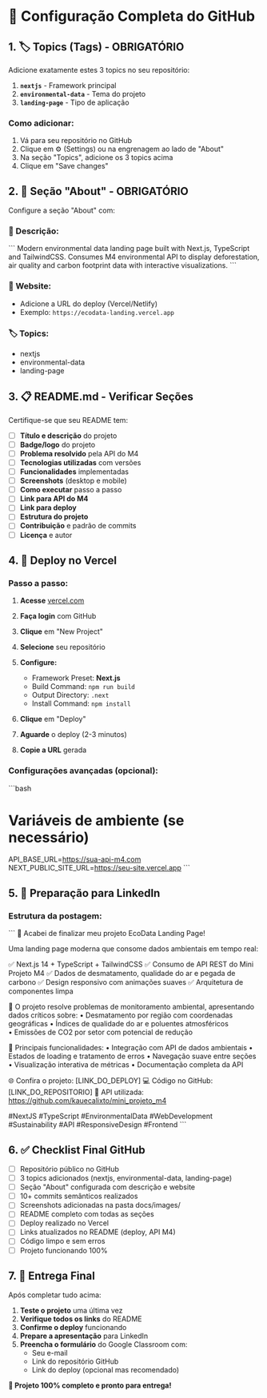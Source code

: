 # 🔧 Configuração Completa do GitHub

## 1. 🏷️ Topics (Tags) - OBRIGATÓRIO

Adicione exatamente estes 3 topics no seu repositório:

1. **`nextjs`** - Framework principal
2. **`environmental-data`** - Tema do projeto  
3. **`landing-page`** - Tipo de aplicação

### Como adicionar:
1. Vá para seu repositório no GitHub
2. Clique em ⚙️ (Settings) ou na engrenagem ao lado de "About"
3. Na seção "Topics", adicione os 3 topics acima
4. Clique em "Save changes"

## 2. 📝 Seção "About" - OBRIGATÓRIO

Configure a seção "About" com:

### 📄 Descrição:
\`\`\`
Modern environmental data landing page built with Next.js, TypeScript and TailwindCSS. Consumes M4 environmental API to display deforestation, air quality and carbon footprint data with interactive visualizations.
\`\`\`

### 🔗 Website:
- Adicione a URL do deploy (Vercel/Netlify)
- Exemplo: `https://ecodata-landing.vercel.app`

### 🏷️ Topics:
- nextjs
- environmental-data
- landing-page

## 3. 📋 README.md - Verificar Seções

Certifique-se que seu README tem:

- [ ] **Título e descrição** do projeto
- [ ] **Badge/logo** do projeto
- [ ] **Problema resolvido** pela API do M4
- [ ] **Tecnologias utilizadas** com versões
- [ ] **Funcionalidades** implementadas
- [ ] **Screenshots** (desktop e mobile)
- [ ] **Como executar** passo a passo
- [ ] **Link para API do M4** 
- [ ] **Link para deploy**
- [ ] **Estrutura do projeto**
- [ ] **Contribuição** e padrão de commits
- [ ] **Licença** e autor

## 4. 🚀 Deploy no Vercel

### Passo a passo:

1. **Acesse** [vercel.com](https://vercel.com)
2. **Faça login** com GitHub
3. **Clique** em "New Project"
4. **Selecione** seu repositório
5. **Configure:**
   - Framework Preset: **Next.js**
   - Build Command: `npm run build`
   - Output Directory: `.next`
   - Install Command: `npm install`

6. **Clique** em "Deploy"
7. **Aguarde** o deploy (2-3 minutos)
8. **Copie a URL** gerada

### Configurações avançadas (opcional):
\`\`\`bash
# Variáveis de ambiente (se necessário)
API_BASE_URL=https://sua-api-m4.com
NEXT_PUBLIC_SITE_URL=https://seu-site.vercel.app
\`\`\`

## 5. 📱 Preparação para LinkedIn

### Estrutura da postagem:

\`\`\`
🌱 Acabei de finalizar meu projeto EcoData Landing Page!

Uma landing page moderna que consome dados ambientais em tempo real:

✅ Next.js 14 + TypeScript + TailwindCSS
✅ Consumo de API REST do Mini Projeto M4
✅ Dados de desmatamento, qualidade do ar e pegada de carbono
✅ Design responsivo com animações suaves
✅ Arquitetura de componentes limpa

🎯 O projeto resolve problemas de monitoramento ambiental, apresentando dados críticos sobre:
• Desmatamento por região com coordenadas geográficas
• Índices de qualidade do ar e poluentes atmosféricos  
• Emissões de CO2 por setor com potencial de redução

🔧 Principais funcionalidades:
• Integração com API de dados ambientais
• Estados de loading e tratamento de erros
• Navegação suave entre seções
• Visualização interativa de métricas
• Documentação completa da API

🌐 Confira o projeto: [LINK_DO_DEPLOY]
💻 Código no GitHub: [LINK_DO_REPOSITORIO]
🔌 API utilizada: https://github.com/kauecalixto/mini_projeto_m4

#NextJS #TypeScript #EnvironmentalData #WebDevelopment #Sustainability #API #ResponsiveDesign #Frontend
\`\`\`

## 6. ✅ Checklist Final GitHub

- [ ] Repositório público no GitHub
- [ ] 3 topics adicionados (nextjs, environmental-data, landing-page)
- [ ] Seção "About" configurada com descrição e website
- [ ] 10+ commits semânticos realizados
- [ ] Screenshots adicionadas na pasta docs/images/
- [ ] README completo com todas as seções
- [ ] Deploy realizado no Vercel
- [ ] Links atualizados no README (deploy, API M4)
- [ ] Código limpo e sem erros
- [ ] Projeto funcionando 100%

## 7. 🎯 Entrega Final

Após completar tudo acima:

1. **Teste o projeto** uma última vez
2. **Verifique todos os links** do README
3. **Confirme o deploy** funcionando
4. **Prepare a apresentação** para LinkedIn
5. **Preencha o formulário** do Google Classroom com:
   - Seu e-mail
   - Link do repositório GitHub
   - Link do deploy (opcional mas recomendado)

**🎉 Projeto 100% completo e pronto para entrega!**
